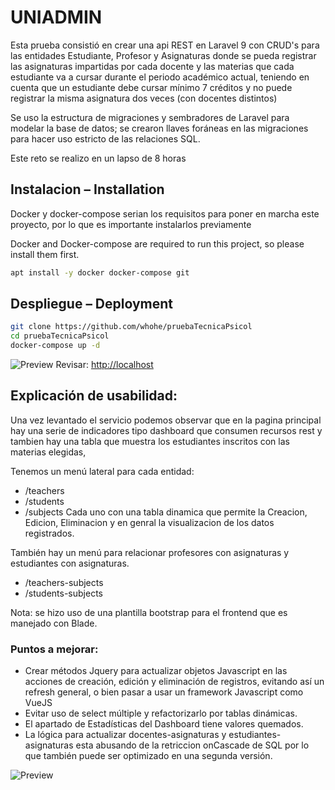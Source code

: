 
# UNIADMIN
Esta prueba consistió en crear una api REST en Laravel 9 con CRUD's para las entidades Estudiante, Profesor y Asignaturas donde se pueda registrar las asignaturas impartidas por cada docente y las materias que cada estudiante va a cursar durante el periodo académico actual, teniendo en cuenta que un estudiante debe cursar mínimo 7 créditos y no puede registrar la misma asignatura dos veces (con docentes distintos)

Se uso la estructura de migraciones y sembradores de Laravel para modelar la base de datos; se crearon llaves foráneas en las migraciones para hacer uso estricto de las relaciones SQL.

Este reto se realizo en un lapso de 8 horas

## Instalacion – Installation 

Docker y docker-compose serian los requisitos para poner en marcha este proyecto, por lo que es importante instalarlos previamente

Docker and Docker-compose are required to run this project, so please install them first. 

```bash
apt install -y docker docker-compose git 
```

## Despliegue – Deployment

```bash 
git clone https://github.com/whohe/pruebaTecnicaPsicol
cd pruebaTecnicaPsicol
docker-compose up -d
```
![Preview](example.gif?raw=true "Example")
Revisar: [http://localhost](http://localhost)

## Explicación de usabilidad:
Una vez levantado el servicio podemos observar que en la pagina principal hay una serie de indicadores tipo dashboard que consumen recursos rest y tambien hay una tabla que muestra los estudiantes inscritos con las materias elegidas, 

Tenemos un menú lateral para cada entidad:
* /teachers
* /students
* /subjects
Cada uno con una tabla dinamica que permite la Creacion, Edicion, Eliminacion y en genral la visualizacion de los datos registrados.

También hay un menú para relacionar profesores con asignaturas y estudiantes con asignaturas.
* /teachers-subjects
* /students-subjects

Nota: se hizo uso de una plantilla bootstrap para el frontend que es manejado con Blade.

### Puntos a mejorar:
* Crear métodos Jquery para actualizar objetos Javascript en las acciones de creación, edición y eliminación de registros, evitando así un refresh general, o bien pasar a usar un framework Javascript como VueJS
* Evitar uso de select múltiple y refactorizarlo por tablas dinámicas.
* El apartado de Estadísticas del Dashboard tiene valores quemados.
* La lógica para actualizar docentes-asignaturas y estudiantes-asignaturas esta abusando de la retriccion onCascade de SQL por lo que también puede ser optimizado en una segunda versión.

![Preview](show.gif?raw=true "Example")
